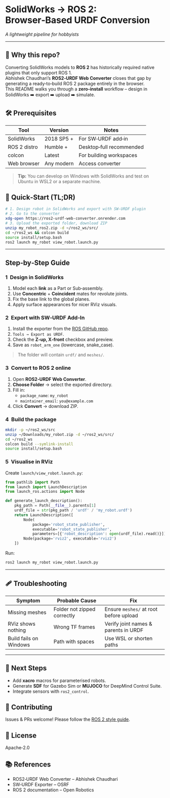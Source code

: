 
# SolidWorks → ROS 2: Browser‑Based URDF Conversion  
_A lightweight pipeline for hobbyists_

---

## 📌 Why this repo?
Converting SolidWorks models to **ROS 2** has historically required native plugins that only support ROS 1.  
Abhishek Chaudhari’s **ROS2‑URDF Web Converter** closes that gap by generating a ready‑to‑build ROS 2 package entirely in the browser.  
This README walks you through a **zero‑install** workflow – design in SolidWorks ➡️ export ➡️ upload ➡️ simulate.

## 🛠️ Prerequisites
| Tool | Version | Notes |
|------|---------|-------|
| SolidWorks | 2018 SP5 + | For SW‑URDF add‑in |
| ROS 2 distro | Humble + | Desktop‑full recommended |
| colcon | Latest | For building workspaces |
| Web browser | Any modern | Access converter |

> **Tip:** You can develop on Windows with SolidWorks and test on Ubuntu in WSL2 or a separate machine.

## 🚀 Quick‑Start (TL;DR)
```bash
# 1. Design robot in SolidWorks and export with SW‑URDF plugin
# 2. Go to the converter
xdg-open https://ros2-urdf-web-converter.onrender.com
# 3. Upload the exported folder, download ZIP
unzip my_robot_ros2.zip -d ~/ros2_ws/src/
cd ~/ros2_ws && colcon build
source install/setup.bash
ros2 launch my_robot view_robot.launch.py
```

---

## Step‑by‑Step Guide

### 1  Design in SolidWorks
1. Model each **link** as a Part or Sub‑assembly.  
2. Use **Concentric** + **Coincident** mates for revolute joints.  
3. Fix the base link to the global planes.  
4. Apply surface appearances for nicer RViz visuals.

### 2  Export with SW‑URDF Add‑In
1. Install the exporter from the [ROS GitHub repo](https://github.com/ros/solidworks_urdf_exporter).  
2. `Tools → Export as URDF`.  
3. Check the **Z‑up, X‑front** checkbox and preview.  
4. Save as `robot_arm_one` (lowercase, snake_case).

> The folder will contain `urdf/` and `meshes/`.

### 3  Convert to ROS 2 online
1. Open **ROS2‑URDF Web Converter**.  
2. **Choose Folder** → select the exported directory.  
3. Fill in:
   * `package_name`: `my_robot`
   * `maintainer_email`: `you@example.com`
4. Click **Convert** → download ZIP.

### 4  Build the package
```bash
mkdir -p ~/ros2_ws/src
unzip ~/Downloads/my_robot.zip -d ~/ros2_ws/src/
cd ~/ros2_ws
colcon build --symlink-install
source install/setup.bash
```

### 5  Visualise in RViz
Create `launch/view_robot.launch.py`:

```python
from pathlib import Path
from launch import LaunchDescription
from launch_ros.actions import Node

def generate_launch_description():
    pkg_path = Path(__file__).parents[1]
    urdf_file = str(pkg_path / 'urdf' / 'my_robot.urdf')
    return LaunchDescription([
        Node(
            package='robot_state_publisher',
            executable='robot_state_publisher',
            parameters=[{'robot_description': open(urdf_file).read()}]),
        Node(package='rviz2', executable='rviz2')
    ])
```

Run:

```bash
ros2 launch my_robot view_robot.launch.py
```

---

## 🩹 Troubleshooting

| Symptom | Probable Cause | Fix |
|---------|----------------|-----|
| Missing meshes | Folder not zipped correctly | Ensure `meshes/` at root before upload |
| RViz shows nothing | Wrong TF frames | Verify joint names & parents in URDF |
| Build fails on Windows | Path with spaces | Use WSL or shorten paths |

---

## 🔭 Next Steps
* Add **xacro** macros for parameterised robots.  
* Generate **SDF** for Gazebo Sim or **MUJOCO** for DeepMind Control Suite.  
* Integrate sensors with `ros2_control`.

## 🤝 Contributing
Issues & PRs welcome!  Please follow the [ROS 2 style guide](https://docs.ros.org/en/rolling/The-ROS2-Project/Contributing/Developer-Guide.html).

## 📄 License
Apache‑2.0

## 📚 References
* ROS2‑URDF Web Converter – Abhishek Chaudhari  
* SW‑URDF Exporter – OSRF  
* ROS 2 documentation – Open Robotics  
